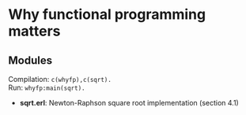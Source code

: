 Why functional programming matters
====================================================


Modules
----------------------------------------------------
Compilation: `c(whyfp),c(sqrt).`  
Run: `whyfp:main(sqrt).`

- __sqrt.erl__:  Newton-Raphson square root implementation (section 4.1)